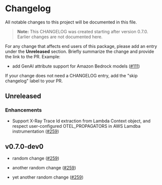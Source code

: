 # Changelog

All notable changes to this project will be documented in this file.

> **Note:** This CHANGELOG was created starting after version 0.7.0. Earlier changes are not documented here.

For any change that affects end users of this package, please add an entry under the **Unreleased** section. Briefly summarize the change and provide the link to the PR. Example:

- add GenAI attribute support for Amazon Bedrock models
  ([#111](https://github.com/aws-observability/aws-otel-js-instrumentation/pull/111))

If your change does not need a CHANGELOG entry, add the "skip changelog" label to your PR.

## Unreleased

### Enhancements

- Support X-Ray Trace Id extraction from Lambda Context object, and respect user-configured OTEL_PROPAGATORS in AWS Lamdba instrumentation
  ([#259](https://github.com/aws-observability/aws-otel-js-instrumentation/pull/259))

## v0.7.0-dev0

- random change
  ([#259](https://github.com/aws-observability/aws-otel-js-instrumentation/pull/259))

- another random change
  ([#259](https://github.com/aws-observability/aws-otel-js-instrumentation/pull/259))

- yet another random change
  ([#259](https://github.com/aws-observability/aws-otel-js-instrumentation/pull/259))
